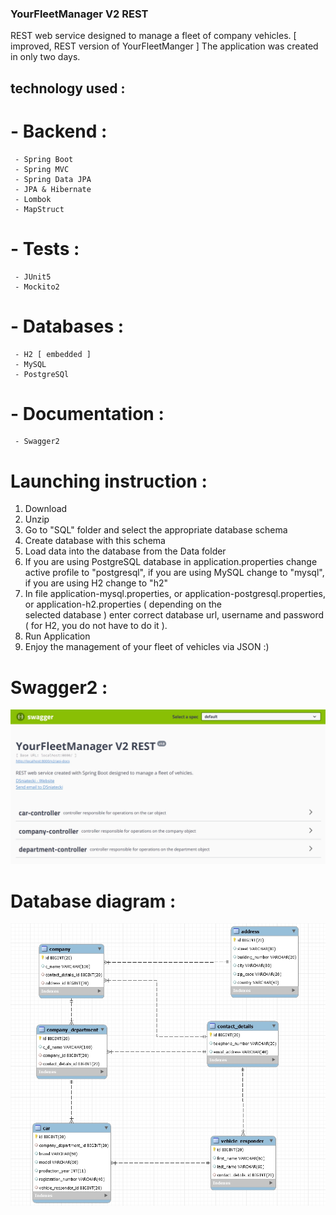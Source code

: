 ### YourFleetManager V2 REST
REST web service designed to manage a fleet of company vehicles. [ improved, REST version of YourFleetManger ]
The application was created in only two days.

## technology used :
 # - Backend :
     - Spring Boot
     - Spring MVC
     - Spring Data JPA
     - JPA & Hibernate
     - Lombok
     - MapStruct
     
 # - Tests :    
     - JUnit5
     - Mockito2
     
 # - Databases : 
     - H2 [ embedded ]
     - MySQL
     - PostgreSQl
     
 # - Documentation : 
     - Swagger2

 # Launching instruction :

  1.  Download 
  2.  Unzip 
  3.  Go to "SQL" folder and select the appropriate database schema 
  4.  Create database with this schema 
  5.  Load data into the database from the Data folder 
  6.  If you are using PostgreSQL database in application.properties change active profile to "postgresql", if you are using
      MySQL change to "mysql", if you are using H2 change to "h2"
  7.  In file application-mysql.properties, or application-postgresql.properties, or application-h2.properties ( depending on the   
      selected database ) enter correct database url, username and password ( for H2, you do not have to do it ). 
  8.  Run Application 
  10. Enjoy the management of your fleet of vehicles via JSON :)
 
 # Swagger2 :
  
  ![](screenshots/swagger.jpg)
 
 # Database diagram :
  
  ![](SQL/Database-Diagram-Screenshot.jpg)
 
  
 
